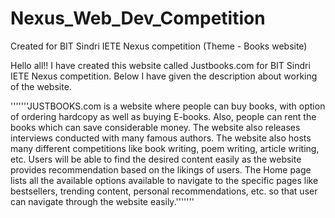 # Nexus_Web_Dev_Competition
Created for BIT Sindri IETE Nexus competition (Theme - Books website)


Hello all!!
I have created this website called Justbooks.com for BIT Sindri IETE Nexus competition. Below I have given the description about working of the website.

'''''''JUSTBOOKS.com is a website where people can buy books, with option of ordering hardcopy as well as buying E-books.
Also, people can rent the books which can save considerable money. The website also releases interviews conducted with many famous authors. 
The website also hosts many different competitions like book writing, poem writing, article writing, etc. 
Users will be able to find the desired content easily as the website provides recommendation based on the likings of users. 
The Home page lists all the available options available to navigate to the specific pages like bestsellers, trending content, personal recommendations, etc.
so that user can navigate through the website easily.'''''''




